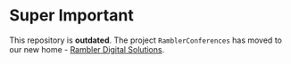 # Super Important

This repository is **outdated**. The project `RamblerConferences` has moved to our new home - [Rambler Digital Solutions](https://github.com/rambler-digital-solutions/rambler-it-ios).
